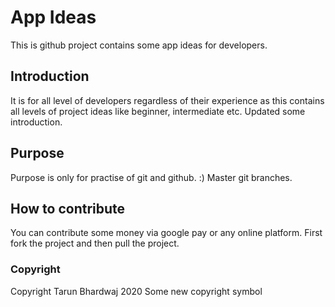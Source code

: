 # App Ideas
This is github project contains some app ideas for developers.

## Introduction
It is for all level of developers regardless of their experience as this contains all levels of project ideas like beginner, intermediate etc.
Updated some introduction.

## Purpose
Purpose is only for practise of git and github. :)
Master git branches.

## How to contribute
You can contribute some money via google pay or any online platform.
First fork the project and then pull the project.

### Copyright
Copyright Tarun Bhardwaj 2020
Some new copyright symbol